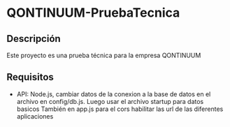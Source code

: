 # QONTINUUM-PruebaTecnica

## Descripción
Este proyecto es una prueba técnica para la empresa QONTINUUM

## Requisitos
- API: Node.js, cambiar datos de la conexion a la base de datos en el archivo en config/db.js. Luego usar el archivo startup para datos basicos
      También en app.js para el cors habilitar las url de las diferentes aplicaciones